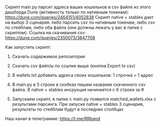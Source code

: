 Скрипт main.py парсит адреса ваших кошельков в csv файле из этого дашборда Dune (активность только по нативным токенам): https://dune.com/queries/2464151/4052838
Скрипт native + stables дает на выбор 3 сценария: либо парсить csv по нативным токенам, либо сsv по стейблам, либо оба файла (они должны лежать у вас в папке с скриптом). Ссылка на скачивания csv: https://dune.com/queries/2350073/3847708

Как запустить скрипт:

1. Скачать содержимое репозитория

2. Скачать csv файл/ы по ссылке выше (кнопка Export to csv)

3. В wallets.txt добавить адреса своих кошельков: 1 строчка = 1 адрес

4. В main.py в 5 строке в скобках пишем название скаченного csv файла. В native + stables инсрукция начинается с 6 строки за #

5. Запускаем скрипт, в папке с main.py появится matched_wallets.xlsx с результами парсинга. При запуске native + stables 3 сценария, результаты по стейблам будут в последних столбцах

Наш канал в телеграмме: https://t.me/RRband
